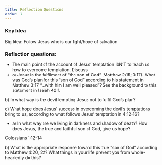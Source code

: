 ```yaml
---
title: Reflection Questions
order: 7
---
```


### Key Idea

Big Idea: Follow Jesus who is our light/hope of salvation

### Reflection questions:

* The main point of the account of Jesus’ temptation ISN’T to teach us how to overcome temptation. Discuss.
* a) Jesus is the fulfilment of “the son of God” (Matthew 2:15; 3:17). What was God’s plan for this “son of God” according to his statement in Matthew 3:17 “…with him I am well pleased”? See the background to this statement in Isaiah 42:1.

b) In what way is the devil tempting Jesus not to fulfil God’s plan?

c) What hope does Jesus’ success in overcoming the devil’s temptations bring to us, according to what follows Jesus’ temptation in 4:12-16?

* a) In what way are we living in darkness and shadow of death? How does Jesus, the true and faithful son of God, give us hope?
 
Colossians 1:12-14

b) What is the appropriate response toward this true “son of God” according to Matthew 4:20, 22? What things in your life prevent you from whole-heartedly do this?







